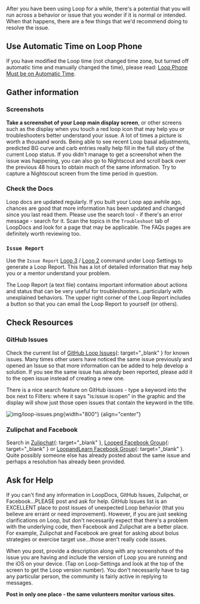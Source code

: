 After you have been using Loop for a while, there's a potential that you will run across a behavior or issue that you wonder if it is normal or intended.  When that happens, there are a few things that we'd recommend doing to resolve the issue.

## Use Automatic Time on Loop Phone

If you have modified the Loop time (not changed time zone, but turned off automatic time and manually changed the time), please read: [Loop Phone Must be on Automatic Time](../faqs/time-faqs.md#loop-phone-must-be-on-automatic-time).

## Gather information

### Screenshots

**Take a screenshot of your Loop main display screen**, or other screens such as the display when you touch a red loop icon that may help you or troubleshooters better understand your issue.  A lot of times a picture is worth a thousand words.  Being able to see recent Loop basal adjustments, predicted BG curve and carb entries really help fill in the full story of the current Loop status.  If you didn't manage to get a screenshot when the issue was happening, you can also go to Nightscout and scroll back over the previous 48 hours to obtain much of the same information.  Try to capture a Nightscout screen from the time period in question.

### Check the Docs

Loop docs are updated regularly.  If you built your Loop app awhile ago, chances are good that more information has been updated and changed since you last read them.  Please use the search tool - if there's an error message - search for it. Scan the topics in the `Troubleshoot` tab of LoopDocs and look for a page that may be applicable.  The FAQs pages are definitely worth reviewing too.

### `Issue Report`

Use the `Issue Report` [Loop 3](../loop-3/settings.md#issue-report) / [Loop 2](../operation/loop-settings/configurations.md#issue-report) command under Loop Settings to generate a Loop Report. This has a lot of detailed information that may help you or a mentor understand your problem.

The Loop Report (a text file) contains important information about actions and status that can be very useful for troubleshooters...particularly with unexplained behaviors.  The upper right corner of the Loop Report includes a button so that you can email the Loop Report to yourself (or others).

## Check Resources

### GitHub Issues

Check the current list of [GitHub Loop Issues](https://github.com/LoopKit/Loop/issues){: target="_blank" } for known issues.  Many times other users have noticed the same issue previously and opened an Issue so that more information can be added to help develop a solution.  If you see the same issue has already been reported, please add it to the open issue instead of creating a new one.

There is a nice search feature on GitHub issues - type a keyword into the box next to Filters: where it says "is:issue is:open" in the graphic and the display will show just those open issues that contain the keyword in the title.

![img/loop-issues.png](img/loop-issues.png){width="800"}
{align="center"}

### Zulipchat and Facebook

Search in [Zulipchat]( https://loop.zulipchat.com){: target="_blank" }, [Looped Facebook Group](https://www.facebook.com/groups/TheLoopedGroup){: target="_blank" } or [LoopandLearn Facebook Group](https://www.facebook.com/groups/LOOPandLEARN){: target="_blank" }.  Quite possibly someone else has already posted about the same issue and perhaps a resolution has already been provided.  

## Ask for Help

If you can't find any information in LoopDocs, GitHub Issues, Zulipchat, or Facebook...PLEASE post and ask for help.  GitHub Issues list is an EXCELLENT place to post issues of unexpected Loop behavior (that you believe are errant or need improvement).  However, if you are just seeking clarifications on Loop, but don't necessarily expect that there's a problem with the underlying code, then Facebook and Zulipchat are a better place.  For example, Zulipchat and Facebook are great for asking about bolus strategies or exercise target use...those aren't really code issues.

When you post, provide a description along with any screenshots of the issue you are having and include the version of Loop you are running and the iOS on your device.  (Tap on Loop-Settings and look at the top of the screen to get the Loop version number).  You don't necessarily have to tag any particular person, the community is fairly active in replying to messages.

**Post in only one place - the same volunteers monitor various sites.**
